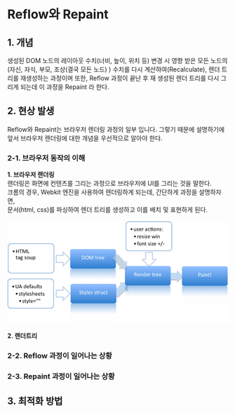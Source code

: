 # Reflow와 Repaint

## 1. 개념
생성된 DOM 노드의 레이아웃 수치(너비, 높이, 위치 등) 변경 시 영향 받은 모든 노드의(자신, 자식, 부모, 조상(결국 모든 노드) ) 수치를 다시 계산하여(Recalculate), 렌더 트리를 재생성하는 과정이며 또한, Reflow 과정이 끝난 후 재 생성된 렌더 트리를 다시 그리게 되는데 이 과정을 Repaint 라 한다.

## 2. 현상 발생
Reflow와 Repaint는 브라우저 렌더링 과정의 일부 입니다. 그렇기 때문에 설명하기에 앞서 브라우저 렌더링에 대한 개념을 우선적으로 알아야 한다.  

### 2-1. 브라우저 동작의 이해

**1. 브라우저 랜더링**  
렌더링은 화면에 컨텐츠를 그리는 과정으로 브라우저에 UI를 그리는 것을 말한다.  
크롬의 경우, Webkit 엔진을 사용하여 렌더링하게 되는데, 간단하게 과정을 설명하자면,  
문서(html, css)를 파싱하여 렌더 트리를 생성하고 이를 배치 및 표현하게 된다.  
<br>
![rendering](./images/rendering.png)  

**2. 랜더트리**


### 2-2. Reflow 과정이 일어나는 상황

### 2-3. Repaint 과정이 일어나는 상황

## 3. 최적화 방법

